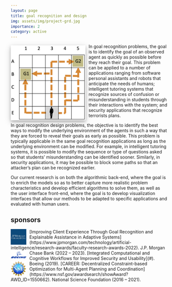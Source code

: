 ```yaml
---
layout: page
title: goal recognition and design
img: assets/img/project-grd.jpg
importance: 2
category: active
---
```

<img style="float: left; margin: 5px 10px 5px 0px; width: 240px; box-shadow: 0 4px 8px 0 rgba(0, 0, 0, 0.2), 0 6px 20px 0 rgba(0, 0, 0, 0.19);" src="/assets/img/project-grd.jpg">
In goal recognition problems, the goal is to identify the goal of an observed agent as quickly as possible before they reach their goal. This problem can be applied to a number of applications ranging from software personal assistants and robots that anticipate the needs of humans; intelligent tutoring systems that recognize sources of confusion or misunderstanding in students through their interactions with the system; and security applications that recognize terrorists plans.

In goal recognition design problems, the objective is to identify the best ways to modify the underlying environment of the agents in such a way that they are forced to reveal their goals as early as possible. This problem is typically applicable in the same goal recognition applications as long as the underlying environment can be modified. For example, in intelligent tutoring systems, it is possible to modify the sequence or type of questions asked so that students’ misunderstanding can be identified sooner. Similarly, in security applications, it may be possible to block some paths so that an attacker’s plan can be recognized earlier.

Our current research is on both the algorithmic back-end, where the goal is to enrich the models so as to better capture more realistic problem characteristics and develop efficient algorithms to solve them, as well as the user interface front-end, where the goal is to develop visualization interfaces that allow our methods to be adapted to specific applications and evaluated with human users.

<h2>sponsors</h2>

<p></p>

<img style="float: left; margin: 0px 10px 0px 0px;" src="/assets/img/jpmc.jpg" width="50px">
[Improving Client Experience Through Goal Recognition and Explainable Assistance in Adaptive Systems](https://www.jpmorgan.com/technology/artificial-intelligence/research-awards/faculty-research-awards-2022).
J.P. Morgan Chase Bank (2022 – 2023).

<img style="float: left; margin: 0px 10px 0px 0px;" src="/assets/img/boeing.png" width="50px">
[Integrated Computational and Cognitive Workflows for Improved Security and Usability](#). <br/>
Boeing (2019).

<img style="float: left; margin: 0px 10px 0px 0px;" src="/assets/img/nsf.png" width="50px">
[CAREER: Decentralized Constraint-based Optimization for Multi-Agent Planning and Coordination](https://www.nsf.gov/awardsearch/showAward?AWD_ID=1550662).
National Science Foundation (2016 – 2021).